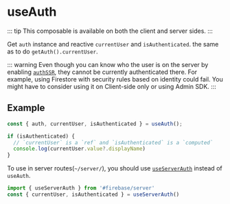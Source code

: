 # useAuth

::: tip
This composable is available on both the client and server sides.
:::

Get `auth` instance and reactive `currentUser` and `isAuthenticated`. the same as to do `getAuth().currentUser`.

::: warning
Even though you can know who the user is on the server by enabling [`authSSR`](../guide/configuration#authssr), they cannot be currently authenticated there. For example, using Firestore with security rules based on identity could fail. You might have to consider using it on Client-side only or using Admin SDK.
:::

## Example

```ts
const { auth, currentUser, isAuthenticated } = useAuth();

if (isAuthenticated) {
  // `currentUser` is a `ref` and `isAuthenticated` is a `computed`
  console.log(currentUser.value?.displayName)
}
```

To use in server routes(`~/server/`), you should use [`useServerAuth`](./use-server-auth) instead of `useAuth`.

```ts
import { useServerAuth } from '#firebase/server'
const { currentUser, isAuthenticated } = useServerAuth()
```
